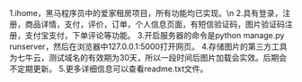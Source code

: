 1.ihome，黑马程序员中的爱家租房项目，所有功能均已实现。\n
2.具有登录，注册，商品详情，支付，评价，订单，个人信息页面，有短信验证码，图片验证码注册，支付宝支付，下单评论等功能。
3.开启服务器的命令是python manage.py runserver，然后在浏览器中127.0.0.1:5000打开网页。
4.存储图片的第三方工具为七牛云，测试域名的有效期为30天，所以一段时间后图片加载会实效。后期会不定期更新。
5.更多详细信息可以查看readme.txt文件。

